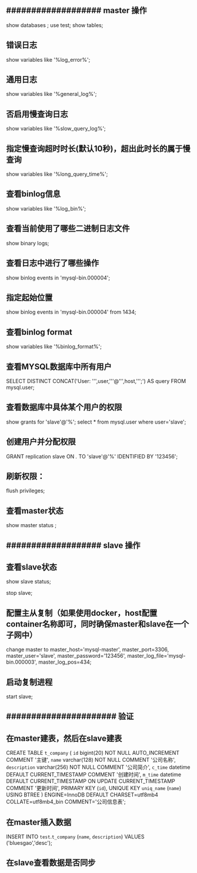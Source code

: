 ## ################### master 操作 #############################
show databases ;
use test;
show tables;

## 错误日志
show variables like '%log_error%';
## 通用日志
show variables like '%general_log%';
## 否启用慢查询日志
show variables like '%slow_query_log%';
## 指定慢查询超时时长(默认10秒)，超出此时长的属于慢查询
show variables like '%long_query_time%';


## 查看binlog信息
show variables like '%log_bin%';
## 查看当前使用了哪些二进制日志文件
show binary logs;
## 查看日志中进行了哪些操作
show binlog events in 'mysql-bin.000004';
## 指定起始位置
show binlog events in 'mysql-bin.000004' from 1434;

## 查看binlog format
show  variables like '%binlog_format%';

## 查看MYSQL数据库中所有用户
SELECT DISTINCT CONCAT('User: ''',user,'''@''',host,''';') AS query FROM mysql.user;

## 查看数据库中具体某个用户的权限
show grants for 'slave'@'%';
select * from mysql.user where user='slave';

## 创建用户并分配权限
GRANT replication slave ON *.* TO 'slave'@'%' IDENTIFIED BY '123456';

## 刷新权限：
flush privileges;
## 查看master状态
show master status ;

## ################### slave 操作 #############################
## 查看slave状态
show slave status;

stop slave;

## 配置主从复制（如果使用docker，host配置container名称即可，同时确保master和slave在一个子网中）
change master to
  master_host='mysql-master',
  master_port=3306,
  master_user='slave',
  master_password='123456',
  master_log_file='mysql-bin.000003',
  master_log_pos=434;

## 启动复制进程
start slave;

## ###################### 验证 #############################################
## 在master建表，然后在slave建表
CREATE TABLE `t_company` (
  `id` bigint(20) NOT NULL AUTO_INCREMENT COMMENT '主键',
  `name` varchar(128) NOT NULL COMMENT '公司名称',
  `description` varchar(256) NOT NULL COMMENT '公司简介',
  `c_time` datetime DEFAULT CURRENT_TIMESTAMP COMMENT '创建时间',
  `m_time` datetime DEFAULT CURRENT_TIMESTAMP ON UPDATE CURRENT_TIMESTAMP COMMENT '更新时间',
  PRIMARY KEY (`id`),
  UNIQUE KEY `uniq_name` (`name`) USING BTREE
) ENGINE=InnoDB DEFAULT CHARSET=utf8mb4 COLLATE=utf8mb4_bin COMMENT='公司信息表';
## 在master插入数据
INSERT INTO `test`.`t_company` (`name`, `description`) VALUES ('bluesgao','desc');
## 在slave查看数据是否同步